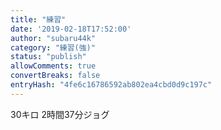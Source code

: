 ```yaml
---
title: "練習"
date: '2019-02-18T17:52:00'
author: "subaru44k"
category: "練習(強)"
status: "publish"
allowComments: true
convertBreaks: false
entryHash: "4fe6c16786592ab802ea4cbd0d9c197c"
---
```

30キロ
2時間37分ジョグ
